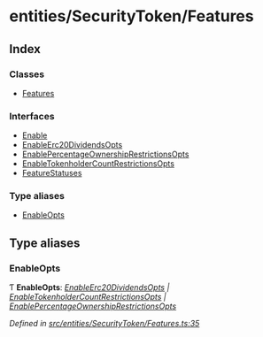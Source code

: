 # entities/SecurityToken/Features

## Index

### Classes

* [Features](../classes/_entities_securitytoken_features_.features.md)

### Interfaces

* [Enable](../interfaces/_entities_securitytoken_features_.enable.md)
* [EnableErc20DividendsOpts](../interfaces/_entities_securitytoken_features_.enableerc20dividendsopts.md)
* [EnablePercentageOwnershipRestrictionsOpts](../interfaces/_entities_securitytoken_features_.enablepercentageownershiprestrictionsopts.md)
* [EnableTokenholderCountRestrictionsOpts](../interfaces/_entities_securitytoken_features_.enabletokenholdercountrestrictionsopts.md)
* [FeatureStatuses](../interfaces/_entities_securitytoken_features_.featurestatuses.md)

### Type aliases

* [EnableOpts](_entities_securitytoken_features_.md#enableopts)

## Type aliases

### EnableOpts

Ƭ **EnableOpts**: [_EnableErc20DividendsOpts_](../interfaces/_entities_securitytoken_features_.enableerc20dividendsopts.md) _\|_ [_EnableTokenholderCountRestrictionsOpts_](../interfaces/_entities_securitytoken_features_.enabletokenholdercountrestrictionsopts.md) _\|_ [_EnablePercentageOwnershipRestrictionsOpts_](../interfaces/_entities_securitytoken_features_.enablepercentageownershiprestrictionsopts.md)

_Defined in_ [_src/entities/SecurityToken/Features.ts:35_](https://github.com/PolymathNetwork/polymath-sdk/blob/e8bbc1e/src/entities/SecurityToken/Features.ts#L35)

